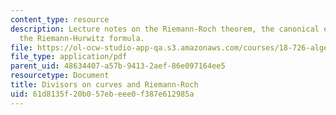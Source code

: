 ```yaml
---
content_type: resource
description: Lecture notes on the Riemann-Roch theorem, the canonical embedding, and
  the Riemann-Hurwitz formula.
file: https://ol-ocw-studio-app-qa.s3.amazonaws.com/courses/18-726-algebraic-geometry-spring-2009/61d8135f20b057ebeee0f387e612985a_MIT18_726s09_lec15_divisors2.pdf
file_type: application/pdf
parent_uid: 48634407-a57b-9413-2aef-86e097164ee5
resourcetype: Document
title: Divisors on curves and Riemann-Roch
uid: 61d8135f-20b0-57eb-eee0-f387e612985a
---
```

